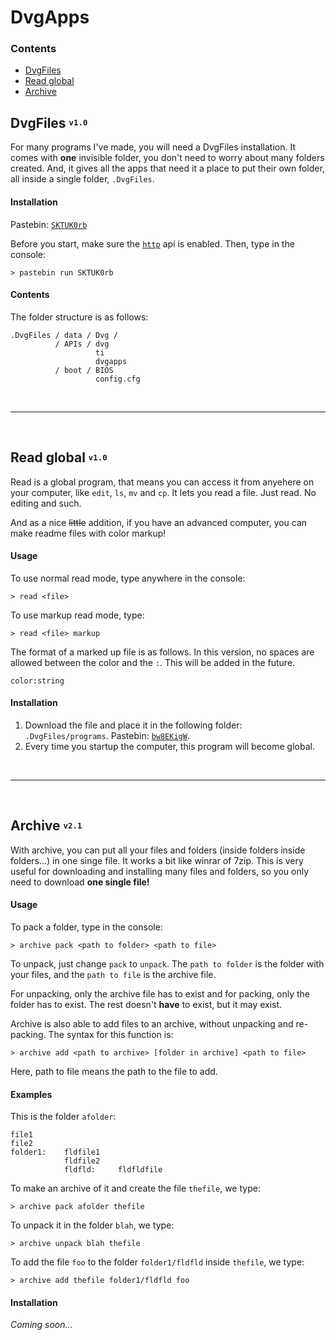 # DvgApps

### Contents
* [DvgFiles](#dvgfiles)
* [Read global](#read-global)
* [Archive](#archive)

## DvgFiles <sup><sub>`v1.0`</sub></sup>
For many programs I've made, you will need a DvgFiles installation. It comes with **one** invisible folder, you don't need to worry about many folders created. And, it gives all the apps that need it a place to put their own folder, all inside a single folder, `.DvgFiles`.

#### Installation
Pastebin: [`SKTUK0rb`](http://pastebin.com/SKTUK0rb)

Before you start, make sure the [`http`](http://www.computercraft.info/wiki/HTTP_(API)) api is enabled.
Then, type in the console:

    > pastebin run SKTUK0rb

#### Contents
The folder structure is as follows:

```
.DvgFiles / data / Dvg /
          / APIs / dvg
                   ti
                   dvgapps
          / boot / BIOS
                   config.cfg
```

<br>
<hr>
<br>

## Read global <sup><sub>`v1.0`</sub></sup>
Read is a global program, that means you can access it from anyehere on your computer, like `edit`, `ls`, `mv` and `cp`.
It lets you read a file. Just read. No editing and such.

And as a nice ~~little~~ addition, if you have an advanced computer, you can make readme files with color markup!

#### Usage
To use normal read mode, type anywhere in the console:

    > read <file>

To use markup read mode, type:

    > read <file> markup

The format of a marked up file is as follows. In this version, no spaces are allowed between the color and the `:`. This will be added in the future.

    color:string

#### Installation
1. Download the file and place it in the following folder: `.DvgFiles/programs`. Pastebin: [`bw8EKigW`](http://pastebin.com/bw8EKigW).
2. Every time you startup the computer, this program will become global.

<br>
<hr>
<br>

## Archive <sup><sub>`v2.1`</sub></sup>
With archive, you can put all your files and folders (inside folders inside folders...) in one singe file. It works a bit like winrar of 7zip. This is very useful for downloading and installing many files and folders, so you only need to download **one single file!**

#### Usage
To pack a folder, type in the console:

    > archive pack <path to folder> <path to file>

To unpack, just change `pack` to `unpack`.
The `path to folder` is the folder with your files, and the `path to file` is the archive file.

For unpacking, only the archive file has to exist and for packing, only the folder has to exist. The rest doesn't **have** to exist, but it may exist.

Archive is also able to add files to an archive, without unpacking and re-packing. The syntax for this function is:

    > archive add <path to archive> [folder in archive] <path to file>

Here, path to file means the path to the file to add.

#### Examples
This is the folder `afolder`:

    file1
    file2
    folder1:    fldfile1
                fldfile2
                fldfld:     fldfldfile

To make an archive of it and create the file `thefile`, we type:

    > archive pack afolder thefile

To unpack it in the folder `blah`, we type:

    > archive unpack blah thefile

To add the file `foo` to the folder `folder1/fldfld` inside `thefile`, we type:

    > archive add thefile folder1/fldfld foo


#### Installation
*Coming soon...*

